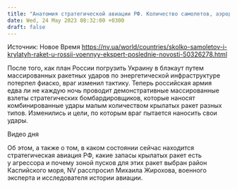 ```yaml
---
title: "Анатомия стратегической авиации РФ. Количество самолетов, аэродромы, расстояние, запас ракет — все о мехинизме и тактике ночных обстрелов Украины"
date: Wed, 24 May 2023 08:32:00 +0300
draft: false
---
```

Источник: Новое Время https://nv.ua/world/countries/skolko-samoletov-i-krylatyh-raket-u-rossii-voennyy-ekspert-poslednie-novosti-50326278.html


После того, как план России погрузить Украину в блэкаут путем массированных ракетных ударов по энергетической инфраструктуре потерпел фиаско, враг изменил тактику. Теперь российская армия едва ли не каждую ночь проводит демонстративные массированные взлеты стратегических бомбардировщиков, которые наносят комбинированные удары малым количеством крылатых ракет разных типов. Изменились и цели, по которым враг пытается наносить свои удары.

  Видео дня    

Об этом, а также о том, в каком состоянии сейчас находится стратегическая авиация РФ, какие запасы крылатых ракет есть у агрессора и почему зоной пусков для этих ракет выбран район Каспийского моря, NV расспросил Михаила Жирохова, военного эксперта и исследователя истории авиации.
